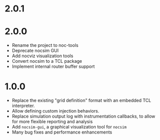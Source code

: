 # 2.0.1


# 2.0.0

* Rename the project to noc-tools
* Deprecate nocsim GUI
* Add nocviz visualization tools
* Convert nocsim to a TCL package
* Implement internal router buffer support

# 1.0.0

* Replace the existing "grid definition" format with an embedded TCL
  interpreter.
* Allow defining custom injection behaviors.
* Replace simulation output log with instrumentation callbacks, to allow for
  more flexible reporting and analysis
* Add `nocsim-gui`, a graphical visualization tool for `nocsim`
* Many bug fixes and performance enhancements

